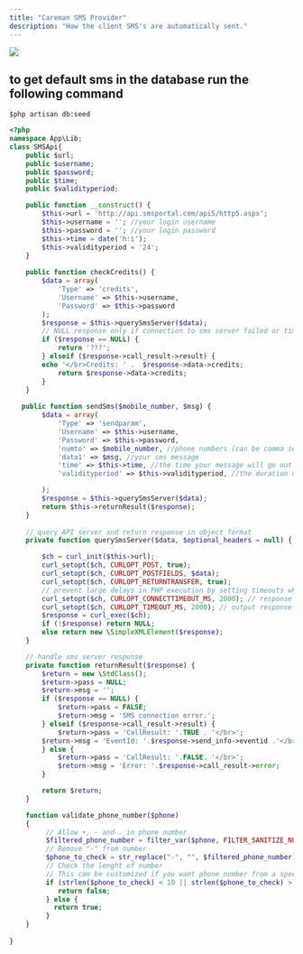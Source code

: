 ```yaml
---
title: "Careman SMS Provider"
description: "How the client SMS's are automatically sent."
---
```


<img src="../../../../sms-portal.svg">

## to get default sms in the database run the following command
```$php artisan db:seed```

```php
<?php
namespace App\Lib;
class SMSApi{
    public $url;
    public $username;
    public $password;
    public $time;
    public $validityperiod;

    public function __construct() {
        $this->url = 'http://api.smsportal.com/api5/http5.aspx';
        $this->username = ''; //your login username
        $this->password = ''; //your login password
      	$this->time = date('h:i');
		$this->validityperiod = '24';
    }
    
    public function checkCredits() {
        $data = array(
            'Type' => 'credits', 
            'Username' => $this->username,
            'Password' => $this->password
        );
        $response = $this->querySmsServer($data);
        // NULL response only if connection to sms server failed or timed out
        if ($response == NULL) {
            return '???';
        } elseif ($response->call_result->result) {
	    echo '</br>Credits: ' .  $response->data->credits;
            return $response->data->credits;
        }
    }
    
   public function sendSms($mobile_number, $msg) {
        $data = array(
            'Type' => 'sendparam', 
            'Username' => $this->username,
            'Password' => $this->password,
            'numto' => $mobile_number, //phone numbers (can be comma seperated)
            'data1' => $msg, //your sms message
          	'time' => $this->time, //the time your message will go out
          	'validityperiod' => $this->validityperiod, //the duration of validity

        );
        $response = $this->querySmsServer($data);
        return $this->returnResult($response);
    }
    
    // query API server and return response in object format
    private function querySmsServer($data, $optional_headers = null) {

        $ch = curl_init($this->url);
        curl_setopt($ch, CURLOPT_POST, true);
        curl_setopt($ch, CURLOPT_POSTFIELDS, $data);
        curl_setopt($ch, CURLOPT_RETURNTRANSFER, true);
        // prevent large delays in PHP execution by setting timeouts while connecting and querying the 3rd party server
        curl_setopt($ch, CURLOPT_CONNECTTIMEOUT_MS, 2000); // response wait time
        curl_setopt($ch, CURLOPT_TIMEOUT_MS, 2000); // output response time
        $response = curl_exec($ch);
        if (!$response) return NULL;
        else return new \SimpleXMLElement($response);
    }

    // handle sms server response
    private function returnResult($response) {
        $return = new \StdClass();
        $return->pass = NULL;
        $return->msg = '';
        if ($response == NULL) {
            $return->pass = FALSE;
            $return->msg = 'SMS connection error.';
        } elseif ($response->call_result->result) {
            $return->pass = 'CallResult: '.TRUE . '</br>';
	    $return->msg = 'EventId: '.$response->send_info->eventid .'</br>Error: '.$response->call_result->error;
        } else {
            $return->pass = 'CallResult: '.FALSE. '</br>';
            $return->msg = 'Error: '.$response->call_result->error;
        }

        return $return; 
    }

    function validate_phone_number($phone)
    {
         // Allow +, - and . in phone number
         $filtered_phone_number = filter_var($phone, FILTER_SANITIZE_NUMBER_INT);
         // Remove "-" from number
         $phone_to_check = str_replace("-", "", $filtered_phone_number);
         // Check the lenght of number
         // This can be customized if you want phone number from a specific country
         if (strlen($phone_to_check) < 10 || strlen($phone_to_check) > 13) {
            return false;
         } else {
           return true;
         }
    }
    
}
```